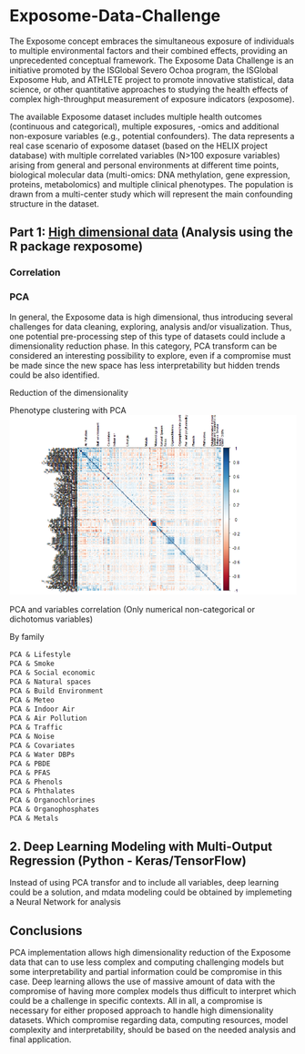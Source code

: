 # Exposome-Data-Challenge

The Exposome concept embraces the simultaneous exposure of individuals to multiple environmental factors and their combined effects, providing an unprecedented conceptual framework. The Exposome Data Challenge is an initiative promoted by the ISGlobal Severo Ochoa program, the ISGlobal Exposome Hub, and ATHLETE project to promote innovative statistical, data science, or other quantitative approaches to studying the health effects of complex high-throughput measurement of exposure indicators (exposome). 

The available Exposome dataset includes multiple health outcomes (continuous and categorical), multiple exposures, -omics and additional non-exposure variables (e.g., potential confounders). The data represents a real case scenario of exposome dataset (based on the HELIX project database) with multiple correlated variables (N>100 exposure variables) arising from general and personal environments at different time points, biological molecular data (multi-omics: DNA methylation, gene expression, proteins, metabolomics) and multiple clinical phenotypes. The population is drawn from a multi-center study which will represent the main confounding structure in the dataset.


## Part 1: [High dimensional data](https://github.com/franciscoj-londonoh/Exposome-Data-Challenge/blob/main/Part1_Exposome_HighDimensionality.R) (Analysis using the R package rexposome) 

 
### Correlation

### PCA
In general, the Exposome data is high dimensional, thus introducing several challenges for data cleaning, exploring, analysis and/or visualization. Thus, one potential pre-processing step of this type of datasets could include a dimensionality reduction phase. In this category, PCA transform can be considered an interesting possibility to explore, even if a compromise must be made since the new space has less interpretability but hidden trends could be also identified.

Reduction of the dimensionality

Phenotype clustering with PCA
![Exp_Corr](https://github.com/franciscoj-londonoh/Exposome-Data-Challenge/blob/main/Images/PCA/Corr_exposome.png)

PCA and variables correlation (Only numerical non-categorical or dichotomus variables)

  By family
  
    PCA & Lifestyle
    PCA & Smoke
    PCA & Social economic
    PCA & Natural spaces
    PCA & Build Environment 
    PCA & Meteo
    PCA & Indoor Air
    PCA & Air Pollution
    PCA & Traffic
    PCA & Noise
    PCA & Covariates
    PCA & Water DBPs
    PCA & PBDE
    PCA & PFAS
    PCA & Phenols
    PCA & Phthalates
    PCA & Organochlorines
    PCA & Organophosphates
    PCA & Metals
 
## 2. Deep Learning Modeling with Multi-Output Regression (Python - Keras/TensorFlow)
Instead of using PCA transfor and to include all variables, deep learning could be a solution, and mdata modeling could be obtained by implemeting a Neural Network for analysis


## Conclusions
PCA implementation allows high dimensionality reduction of the Exposome data that can to use less complex and computing challenging models but some interpretability and partial information could be compromise in this case. 
Deep learning allows the use of massive amount of data with the compromise of having more complex models thus difficult to interpret which could be a challenge in specific contexts. 
All in all, a compromise is necessary for either proposed approach to handle high dimensionality datasets. Which compromise regarding data, computing resources, model complexity and interpretability, should be based on the needed analysis and final application.
